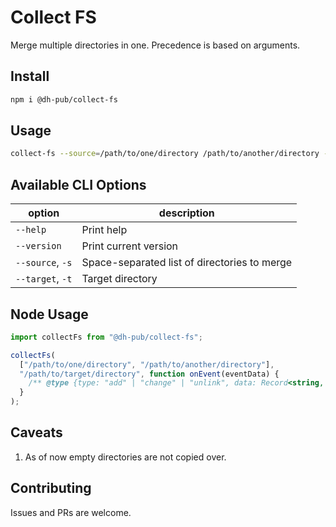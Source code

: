 # Collect FS

Merge multiple directories in one. Precedence is based on arguments.

## Install

```bash
npm i @dh-pub/collect-fs
```

## Usage

```bash
collect-fs --source=/path/to/one/directory /path/to/another/directory --target=/path/to/target/directory
```

## Available CLI Options

| option           | description                                  |
| ---------------- | -------------------------------------------- |
| `--help`         | Print help                                   |
| `--version`      | Print current version                        |
| `--source`, `-s` | Space-separated list of directories to merge |
| `--target`, `-t` | Target directory                             |

## Node Usage

```js
import collectFs from "@dh-pub/collect-fs";

collectFs(
  ["/path/to/one/directory", "/path/to/another/directory"],
  "/path/to/target/directory", function onEvent(eventData) {
    /** @type {type: "add" | "change" | "unlink", data: Record<string, unknown>} */
  }
);
```

## Caveats

1. As of now empty directories are not copied over.

## Contributing

Issues and PRs are welcome.
